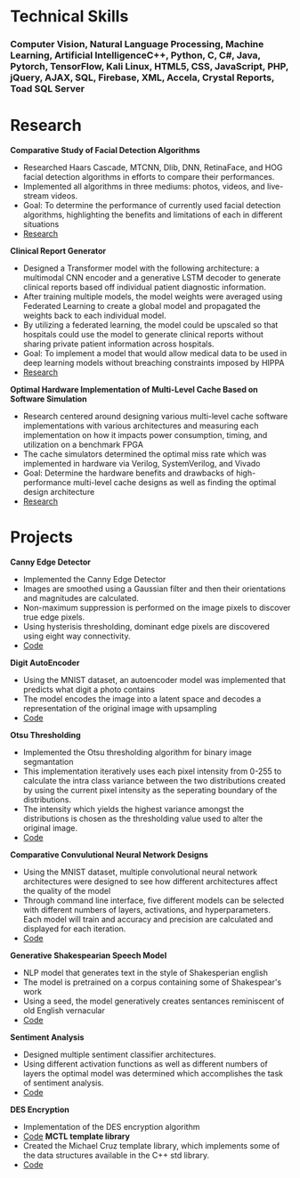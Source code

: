 # Technical Skills
### Computer Vision, Natural Language Processing, Machine Learning, Artificial IntelligenceC++, Python, C, C#, Java, Pytorch, TensorFlow, Kali Linux, HTML5, CSS, JavaScript, PHP, jQuery, AJAX, SQL, Firebase, XML, Accela, Crystal Reports, Toad SQL Server

# Research
**Comparative Study of Facial Detection Algorithms**
- Researched Haars Cascade, MTCNN, Dlib, DNN, RetinaFace, and HOG facial detection algorithms in efforts to compare their performances.
- Implemented all algorithms in three mediums: photos, videos, and live-stream videos.
- Goal: To determine the performance of currently used facial detection algorithms, highlighting the benefits and limitations of each in different situations
- [Research](https://github.com/mbcruz96/Facial-detection)

**Clinical Report Generator**
- Designed a Transformer model with the following architecture: a multimodal CNN encoder and a generative LSTM decoder to generate clinical reports based off individual patient diagnostic information.
- After training multiple models, the model weights were averaged using Federated Learning to create a global model and propagated the weights back to each individual model.
- By utilizing a federated learning, the model could be upscaled so that hospitals could use the model to generate clinical reports without sharing private patient information across hospitals.
- Goal: To implement a model that would allow medical data to be used in deep learning models without breaching constraints imposed by HIPPA
- [Research](https://github.com/mbcruz96/Clinical-Report-Generation.git)

**Optimal Hardware Implementation of Multi-Level Cache Based on Software Simulation**
- Research centered around designing various multi-level cache software implementations with various architectures and measuring each implementation on how it impacts power consumption, timing, and utilization on a benchmark FPGA
- The cache simulators determined the optimal miss rate which was implemented in hardware via Verilog, SystemVerilog, and Vivado
- Goal: Determine the hardware benefits and drawbacks of high-performance multi-level cache designs as well as finding the optimal design architecture
- [Research](https://github.com/mbcruz96/Cache-Simulator)
  
# Projects
**Canny Edge Detector**
- Implemented the Canny Edge Detector
- Images are smoothed using a Gaussian filter and then their orientations and magnitudes are calculated.
- Non-maximum suppression is performed on the image pixels to discover true edge pixels.
- Using hysterisis thresholding, dominant edge pixels are discovered using eight way connectivity. 
- [Code](https://github.com/mbcruz96/Canny-Edge-Detection.git)

**Digit AutoEncoder**
- Using the MNIST dataset, an autoencoder model was implemented that predicts what digit a photo contains
- The model encodes the image into a latent space and decodes a representation of the original image with upsampling
- [Code](https://github.com/mbcruz96/AutoEncoder)

**Otsu Thresholding**
- Implemented the Otsu thresholding algorithm for binary image segmantation
- This implementation iteratively uses each pixel intensity from 0-255 to calculate the intra class variance between the two distributions created by using the current pixel intensity as the seperating boundary of the distributions.
- The intensity which yields the highest variance amongst the distributions is chosen as the thresholding value used to alter the original image.
- [Code](https://github.com/mbcruz96/Otsu)

**Comparative Convulutional Neural Network Designs**
- Using the MNIST dataset, multiple convolutional neural network architectures were designed to see how different architectures affect the quality of the model
- Through command line interface, five different models can be selected with different numbers of layers, activations, and hyperparameters. Each model will train and accuracy and precision are calculated and displayed for each iteration.
- [Code](https://github.com/mbcruz96/ConvNet)

**Generative Shakespearian Speech Model**
- NLP model that generates text in the style of Shakesperian english
- The model is pretrained on a corpus containing some of Shakespear's work
- Using a seed, the model generatively creates sentances reminiscent of old English vernacular
- [Code](https://github.com/mbcruz96/LSTM/blob/main/TextGenerator.ipynb)

**Sentiment Analysis**
- Designed multiple sentiment classifier architectures.
- Using different activation functions as well as different numbers of layers the optimal model was determined which accomplishes the task of sentiment analysis.
- [Code](https://github.com/mbcruz96/Neural-Network)
  
**DES Encryption**
- Implementation of the DES encryption algorithm
- [Code](https://github.com/mbcruz96/DES/tree/main)
**MCTL template library**
- Created the Michael Cruz template library, which implements some of the data structures available in the C++ std library.
- [Code](https://github.com/mbcruz96/MCTL.git)

  
  
